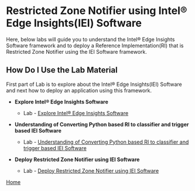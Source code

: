 # Restricted Zone Notifier using Intel® Edge Insights(IEI) Software
Here, below labs will guide you to understand the Intel® Edge Insights Software framework and to deploy a Reference Implementation(RI) that is Restricted Zone Notifier using the IEI Software framework.

## How Do I Use the Lab Material
First part of Lab is to explore about the Intel® Edge Insights(IEI) Software and next how to deploy an application using this framework.


* **Explore Intel® Edge Insights Software**
    <!--- Slide Deck --->
    - Lab - [Explore Intel® Edge Insights Software](./explore_IEdgeInsights.md)

* **Understanding of Converting Python based RI to classifier and trigger based IEI Software**
    - Lab - [Understanding of Converting Python based RI to classifier and trigger based IEI Software ](./understanding_RI_to_EIS_conversion.md)

* **Deploy Restricted Zone Notifier using IEI Software**
    - Lab - [Deploy Restricted Zone Notifier using IEI Software](./lab_restricted_zone_notifier.md)


[Home](../README.md)    
